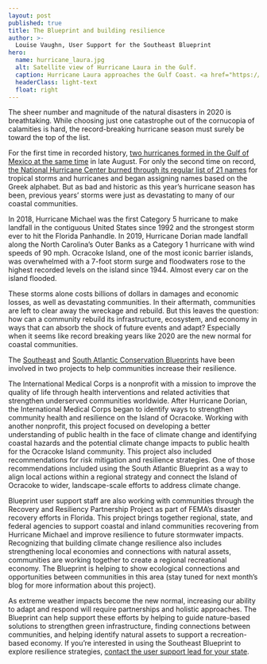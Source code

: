 ```yaml
---
layout: post
published: true
title: The Blueprint and building resilience
author: >-
  Louise Vaughn, User Support for the Southeast Blueprint
hero:
  name: hurricane_laura.jpg
  alt: Satellite view of Hurricane Laura in the Gulf.
  caption: Hurricane Laura approaches the Gulf Coast. <a href="https://www.flickr.com/photos/noaasatellites/50271697571">Photo by NOAA Satellites/Flickr</a>.
  headerClass: light-text
  float: right
---
```

The sheer number and magnitude of the natural disasters in 2020 is breathtaking. While choosing just one catastrophe out of the cornucopia of calamities is hard, the record-breaking hurricane season must surely be toward the top of the list.

For the first time in recorded history, [two hurricanes formed in the Gulf of Mexico at the same time](https://www.floridatoday.com/story/weather/hurricanes/2020/08/21/storm-track-florida-2-hurricanes-forecasted-gulf-mexico-same-time-fujiwhara-effect/3406752001/) in late August. For only the second time on record, [the National Hurricane Center burned through its regular list of 21 names](https://www.washingtonpost.com/weather/2020/09/23/atlantic-hurricanes-record-2020/) for tropical storms and hurricanes and began assigning names based on the Greek alphabet. But as bad and historic as this year’s hurricane season has been, previous years’ storms were just as devastating to many of our coastal communities.<!--more-->  

In 2018, Hurricane Michael was the first Category 5 hurricane to make landfall in the contiguous United States since 1992 and the strongest storm ever to hit the Florida Panhandle. In 2019, Hurricane Dorian made landfall along the North Carolina’s Outer Banks as a Category 1 hurricane with wind speeds of 90 mph. Ocracoke Island, one of the most iconic barrier islands, was overwhelmed with a 7-foot storm surge and floodwaters rose to the highest recorded levels on the island since 1944. Almost every car on the island flooded.

These storms alone costs billions of dollars in damages and economic losses, as well as devastating communities. In their aftermath, communities are left to clear away the wreckage and rebuild. But this leaves the question: how can a community rebuild its infrastructure, ecosystem, and economy in ways that can absorb the shock of future events and adapt? Especially when it seems like record breaking years like 2020 are the new normal for coastal communities. 

The [Southeast](http://secassoutheast.org/blueprint) and [South Atlantic Conservation Blueprints](http://southatlanticlcc.org/blueprint) have been involved in two projects to help communities increase their resilience. 

The International Medical Corps is a nonprofit with a mission to improve the quality of life through health interventions and related activities that strengthen underserved communities worldwide. After Hurricane Dorian, the International Medical Corps began to identify ways to strengthen community health and resilience on the Island of Ocracoke. Working with another nonprofit, this project focused on developing a better understanding of public health in the face of climate change and identifying coastal hazards and the potential climate change impacts to public health for the Ocracoke Island community. This project also included recommendations for risk mitigation and resilience strategies. One of those recommendations included using the South Atlantic Blueprint as a way to align local actions within a regional strategy and connect the Island of Ocracoke to wider, landscape-scale efforts to address climate change.  

Blueprint user support staff are also working with communities through the Recovery and Resiliency Partnership Project as part of FEMA’s disaster recovery efforts in Florida. This project brings together regional, state, and federal agencies to support coastal and inland communities recovering from Hurricane Michael and improve resilience to future stormwater impacts. Recognizing that building climate change resilience also includes strengthening local economies and connections with natural assets, communities are working together to create a regional recreational economy. The Blueprint is helping to show ecological connections and opportunities between communities in this area (stay tuned for next month’s blog for more information about this project). 

As extreme weather impacts become the new normal, increasing our ability to adapt and respond will require partnerships and holistic approaches. The Blueprint can help support these efforts by helping to guide nature-based solutions to strengthen green infrastructure, finding connections between communities, and helping identify natural assets to support a recreation-based economy. If you’re interested in using the Southeast Blueprint to explore resilience strategies, [contact the user support lead for your state](http://secassoutheast.org/contact). 
